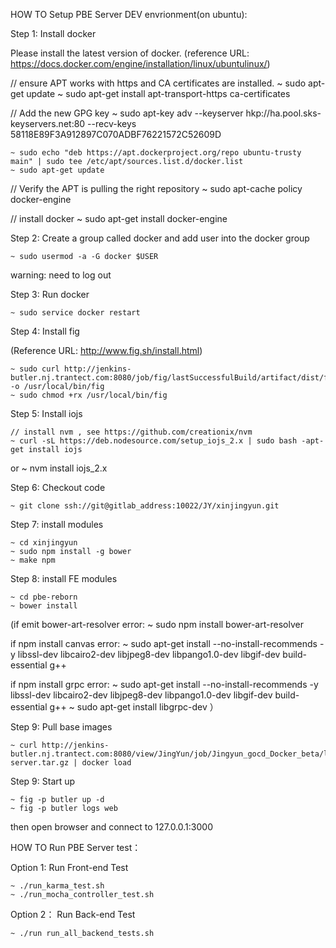 HOW TO Setup PBE Server DEV envrionment(on ubuntu):


Step 1: Install docker

Please install the latest version of docker.
(reference URL: https://docs.docker.com/engine/installation/linux/ubuntulinux/)

// ensure APT works with https and CA certificates are installed.
	~ sudo apt-get update
	~ sudo apt-get install apt-transport-https ca-certificates  

// Add the new GPG key
	~ sudo apt-key adv --keyserver hkp://ha.pool.sks-keyservers.net:80 --recv-keys 58118E89F3A912897C070ADBF76221572C52609D

	~ sudo echo "deb https://apt.dockerproject.org/repo ubuntu-trusty main" | sudo tee /etc/apt/sources.list.d/docker.list
	~ sudo apt-get update

// Verify the APT is pulling the right repository
	~ sudo apt-cache policy docker-engine

// install docker
	~ sudo apt-get install docker-engine

Step 2: Create a group called docker and add user into the docker group

	~ sudo usermod -a -G docker $USER
warning: need to log out

Step 3: Run docker

	~ sudo service docker restart

Step 4: Install fig

(Reference URL: http://www.fig.sh/install.html)

	~ sudo curl http://jenkins-butler.nj.trantect.com:8080/job/fig/lastSuccessfulBuild/artifact/dist/fig -o /usr/local/bin/fig
	~ sudo chmod +rx /usr/local/bin/fig

Step 5: Install iojs

	// install nvm , see https://github.com/creationix/nvm
	~ curl -sL https://deb.nodesource.com/setup_iojs_2.x | sudo bash -apt-get install iojs
or
	~ nvm install iojs_2.x

Step 6: Checkout code

	~ git clone ssh://git@gitlab_address:10022/JY/xinjingyun.git

Step 7: install modules

	~ cd xinjingyun
	~ sudo npm install -g bower
	~ make npm

Step 8: install FE modules

	~ cd pbe-reborn
	~ bower install

(if emit bower-art-resolver error:
	~ sudo npm install bower-art-resolver

 if  npm install canvas error:
	~ sudo apt-get install --no-install-recommends -y libssl-dev libcairo2-dev libjpeg8-dev libpango1.0-dev libgif-dev build-essential g++

 if npm install grpc error:
	~ sudo apt-get install --no-install-recommends -y libssl-dev libcairo2-dev libjpeg8-dev libpango1.0-dev libgif-dev build-essential g++
	~ sudo apt-get install libgrpc-dev
）	

Step 9: Pull base images

	~ curl http://jenkins-butler.nj.trantect.com:8080/view/JingYun/job/Jingyun_gocd_Docker_beta/lastSuccessfulBuild/artifact/build/butler-server.tar.gz | docker load

Step 9: Start up

	~ fig -p butler up -d
	~ fig -p butler logs web

then open browser and connect to 127.0.0.1:3000



HOW TO Run PBE Server test：


Option 1: Run Front-end Test

	~ ./run_karma_test.sh
	~ ./run_mocha_controller_test.sh

Option 2： Run Back-end Test

	~ ./run run_all_backend_tests.sh
